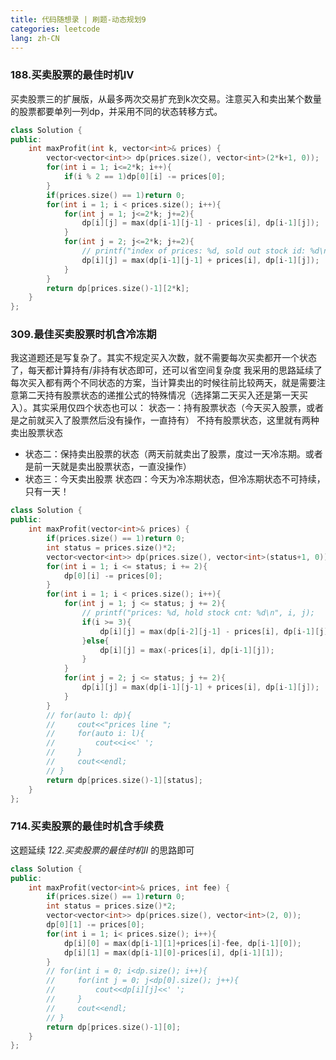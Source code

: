 ```yaml
---
title: 代码随想录 | 刷题-动态规划9
categories: leetcode
lang: zh-CN
---
```


### 188.买卖股票的最佳时机IV
买卖股票三的扩展版，从最多两次交易扩充到k次交易。注意买入和卖出某个数量的股票都要单列一列dp，并采用不同的状态转移方式。
```cpp
class Solution {
public:
    int maxProfit(int k, vector<int>& prices) {
        vector<vector<int>> dp(prices.size(), vector<int>(2*k+1, 0));
        for(int i = 1; i<=2*k; i++){
            if(i % 2 == 1)dp[0][i] -= prices[0];
        }
        if(prices.size() == 1)return 0;
        for(int i = 1; i < prices.size(); i++){
            for(int j = 1; j<=2*k; j+=2){
                dp[i][j] = max(dp[i-1][j-1] - prices[i], dp[i-1][j]);
            }
            for(int j = 2; j<=2*k; j+=2){
                // printf("index of prices: %d, sold out stock id: %d\n", i, j);
                dp[i][j] = max(dp[i-1][j-1] + prices[i], dp[i-1][j]);
            }
        }
        return dp[prices.size()-1][2*k];
    }
};
```

### 309.最佳买卖股票时机含冷冻期
我这道题还是写复杂了。其实不规定买入次数，就不需要每次买卖都开一个状态了，每天都计算持有/非持有状态即可，还可以省空间复杂度
我采用的思路延续了每次买入都有两个不同状态的方案，当计算卖出的时候往前比较两天，就是需要注意第二天持有股票状态的递推公式的特殊情况（选择第二天买入还是第一天买入）。其实采用仅四个状态也可以：
状态一：持有股票状态（今天买入股票，或者是之前就买入了股票然后没有操作，一直持有）
不持有股票状态，这里就有两种卖出股票状态
- 状态二：保持卖出股票的状态（两天前就卖出了股票，度过一天冷冻期。或者是前一天就是卖出股票状态，一直没操作）
- 状态三：今天卖出股票
状态四：今天为冷冻期状态，但冷冻期状态不可持续，只有一天！
```cpp
class Solution {
public:
    int maxProfit(vector<int>& prices) {
        if(prices.size() == 1)return 0;
        int status = prices.size()*2;
        vector<vector<int>> dp(prices.size(), vector<int>(status+1, 0));
        for(int i = 1; i <= status; i += 2){
            dp[0][i] -= prices[0];
        }
        for(int i = 1; i < prices.size(); i++){
            for(int j = 1; j <= status; j += 2){
                // printf("prices: %d, hold stock cnt: %d\n", i, j);
                if(i >= 3){
                    dp[i][j] = max(dp[i-2][j-1] - prices[i], dp[i-1][j]);
                }else{
                    dp[i][j] = max(-prices[i], dp[i-1][j]);
                }
            }
            for(int j = 2; j <= status; j += 2){
                dp[i][j] = max(dp[i-1][j-1] + prices[i], dp[i-1][j]);
            }
        }
        // for(auto l: dp){
        //     cout<<"prices line ";
        //     for(auto i: l){
        //         cout<<i<<' ';
        //     }
        //     cout<<endl;
        // }
        return dp[prices.size()-1][status];
    }
};
```

### 714.买卖股票的最佳时机含手续费
这题延续 *122.买卖股票的最佳时机II* 的思路即可
```cpp
class Solution {
public:
    int maxProfit(vector<int>& prices, int fee) {
        if(prices.size() == 1)return 0;
        int status = prices.size()*2;
        vector<vector<int>> dp(prices.size(), vector<int>(2, 0));
        dp[0][1] -= prices[0];
        for(int i = 1; i< prices.size(); i++){
            dp[i][0] = max(dp[i-1][1]+prices[i]-fee, dp[i-1][0]);
            dp[i][1] = max(dp[i-1][0]-prices[i], dp[i-1][1]);
        }
        // for(int i = 0; i<dp.size(); i++){
        //     for(int j = 0; j<dp[0].size(); j++){
        //         cout<<dp[i][j]<<' ';
        //     }
        //     cout<<endl;
        // }
        return dp[prices.size()-1][0];
    }
};
```